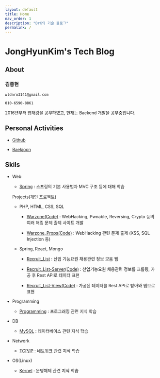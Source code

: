 ```yaml
---
layout: default
title: Home
nav_order: 1
description: "DrK의 기술 블로그"
permalink: /
---
```


# JongHyunKim's Tech Blog

## About

### 김종현 

    wldnro3141@gmail.com

    010-6590-8861

2016년부터 웹해킹을 공부하였고, 현재는 Backend 개발을 공부중입니다. 

## Personal Activities

* [Github](https://github.com/Root-kjh)

* [Baekjoon](https://www.acmicpc.net/user/kjh3141)

## Skils

* Web

    * [Spring](https://github.com/Root-kjh/til/tree/master/Spring) : 스프링의 기본 사용법과 MVC 구조 등에 대해 학습

    Projects(개인 프로젝트)

    * PHP, HTML, CSS, SQL

        * [Warzone(Code)](https://github.com/Root-kjh/Warzone) : WebHacking, Pwnable, Reversing, Crypto 등의 여러 해킹 문제 출제 사이트 개발

        * [Warzone_Props(Code)](https://github.com/Root-kjh/Warzone_props) : WebHacking 관련 문제 출제 (XSS, SQL Injection 등)

    * Spring, React, Mongo

        * [Recruit_List](http://recruit-list.kro.kr:8080/) : 산업 기능요원 채용관련 정보 모음 웹

        * [Recruit_List-Server(Code)](https://github.com/Root-kjh/Recruit_List-Server) : 산업기능요원 채용관련 정보를 크롤링, 가공 후 Rest API로 데이터 표현

        * [Recruit_List-View(Code)](https://github.com/Root-kjh/Recruit_List-View) : 가공된 데이터를 Rest API로 받아와 웹으로 표현
        

* Programming

    * [Programming](https://github.com/Root-kjh/til/tree/master/Programming) : 프로그래밍 관련 지식 학습

* DB

    * [MySQL](https://github.com/Root-kjh/til/tree/master/Database/) : 데이터베이스 관련 지식 학습

* Network

    * [TCP/IP](https://github.com/Root-kjh/til/tree/master/Network/) : 네트워크 관련 지식 학습

* OS(Linux)

    * [Kernel](https://github.com/Root-kjh/til/tree/master/OS) : 운영체제 관련 지식 학습